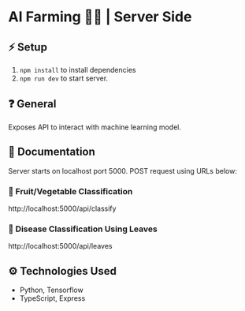 # AI Farming 👩‍🌾 | Server Side

## ⚡ Setup

1. `npm install` to install dependencies
2. `npm run dev` to start server.

## ❓ General

Exposes API to interact with machine learning model.

## 📑 Documentation

Server starts on localhost port 5000. POST request using URLs below:

### 🍇 Fruit/Vegetable Classification

http://localhost:5000/api/classify

### 🍁 Disease Classification Using Leaves

http://localhost:5000/api/leaves

## ⚙️ Technologies Used

- Python, Tensorflow
- TypeScript, Express
